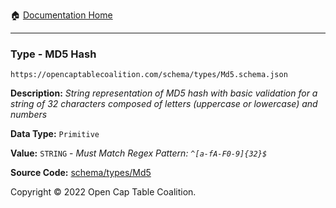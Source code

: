 :house: [Documentation Home](https://naveedn.github.io/Open-Cap-Format-OCF)

---

### Type - MD5 Hash

`https://opencaptablecoalition.com/schema/types/Md5.schema.json`

**Description:** _String representation of MD5 hash with basic validation for a string of 32 characters composed of letters (uppercase or lowercase) and numbers_

**Data Type:** `Primitive`

**Value:** `STRING` - _Must Match Regex Pattern: `^[a-fA-F0-9]{32}$`_

**Source Code:** [schema/types/Md5](https://github.com/Open-Cap-Table-Coalition/Open-Cap-Format-OCF/blob/main/schema/types/Md5.schema.json)

Copyright © 2022 Open Cap Table Coalition.
